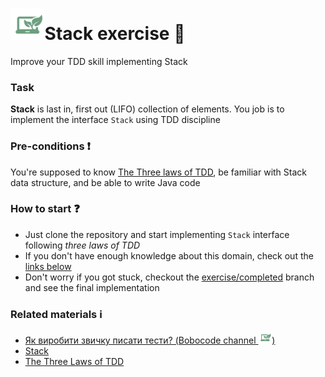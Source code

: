 # <img src="https://raw.githubusercontent.com/bobocode-projects/resources/master/image/logo_transparent_background.png" height=50/>Stack exercise :muscle:
Improve your TDD skill implementing Stack

### Task
**Stack** is last in, first out (LIFO) collection of elements. You job is to implement the interface `Stack`
 using TDD discipline
 
### Pre-conditions :heavy_exclamation_mark:
You're supposed to know [The Three laws of TDD](https://github.com/bobocode-projects/tdd-exercises#the-three-laws-of-tdd),
  be familiar with Stack data structure, and be able to write Java code

### How to start :question:
* Just clone the repository and start implementing `Stack` interface following *three laws of TDD*
* If you don't have enough knowledge about this domain, check out the [links below](#related-materials-information_source)
* Don't worry if you got stuck, checkout the [exercise/completed](https://github.com/bobocode-projects/tdd-exercises/tree/exercise/completed/stack) branch and see the final implementation
 
### Related materials :information_source:
 * [Як виробити звичку писати тести? (Bobocode channel <img src="https://raw.githubusercontent.com/bobocode-projects/resources/master/image/logo_transparent_background.png" height=20/>)](https://youtu.be/L_CiX9C51BI)
 * [Stack](https://en.wikipedia.org/wiki/Stack_(abstract_data_type))
 * [The Three Laws of TDD](https://www.youtube.com/watch?v=qkblc5WRn-U&t=3476s)

